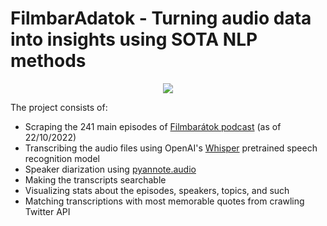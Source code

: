 # FilmbarAdatok - Turning audio data into insights using SOTA NLP methods

<p align="center">
  <img src="https://cloud.bghorvath.dev/wl/?id=H068sV9RRDCKBJ4VfK0vree2RMHvRYgQ&fmode=open" />
</p>

The project consists of:
- Scraping the 241 main episodes of [Filmbarátok podcast](https://filmbaratok.blog.hu) (as of 22/10/2022)
- Transcribing the audio files using OpenAI's [Whisper](https://github.com/openai/whisper) pretrained speech recognition model
- Speaker diarization using [pyannote.audio](https://github.com/pyannote/pyannote-audio)
- Making the transcripts searchable
- Visualizing stats about the episodes, speakers, topics, and such
- Matching transcriptions with most memorable quotes from crawling Twitter API
